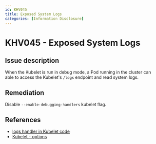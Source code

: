 ```yaml
---
id: KHV045
title: Exposed System Logs
categories: [Information Disclosure]
---
```


# KHV045 - Exposed System Logs

## Issue description

When the Kubelet is run in debug mode, a Pod running in the cluster can able to access the Kubelet's `/logs` endpoint and read system logs.

## Remediation

Disable `--enable-debugging-handlers` kubelet flag.

## References

- [logs handler in Kubelet code](https://github.com/kubernetes/kubernetes/blob/4a6935b31fcc4d1498c977d90387e02b6b93288f/pkg/kubelet/server/server.go#L302)
- [Kubelet - options](https://kubernetes.io/docs/reference/command-line-tools-reference/kubelet/#options)
